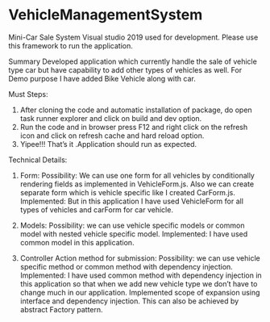 # VehicleManagementSystem
Mini-Car Sale System
Visual studio 2019 used for development. Please use this framework to run the application.





Summary
Developed application which currently handle the sale of vehicle type car but have capability to add other types of vehicles as well.
For Demo purpose I have added Bike Vehicle along with car.

Must Steps:
1)	After cloning the code and automatic installation of package, do open task runner explorer and click on build and dev option.
2)	Run the code and in browser press F12 and right click on the refresh icon and click on refresh cache and hard reload option.
3)	Yipee!!! That’s it .Application should run as expected.


Technical Details:
1)	Form: 
Possibility: We can use one form for all vehicles by conditionally rendering fields as implemented in VehicleForm.js. Also we can create separate form which is vehicle specific like I created CarForm.js.
Implemented: But in this application I have used  VehicleForm for all types of vehicles and carForm  for car vehicle.
2)	Models: 
Possibility: we can use vehicle specific models or common model with nested vehicle specific model.
Implemented: I have used common model in this application.

3)	Controller Action method for submission: 
Possibility: we can use vehicle specific method or common method with dependency injection.
Implemented: I have used common method with dependency injection in this application so that when we add new vehicle type we don’t have to change much in our application.
Implemented scope of expansion using interface and dependency injection. This can also be achieved by abstract Factory pattern.
